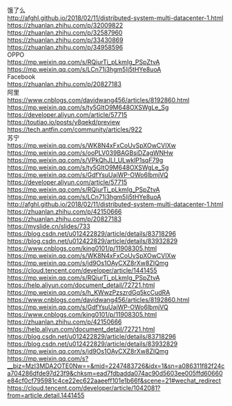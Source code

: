 饿了么  
http://afghl.github.io/2018/02/11/distributed-system-multi-datacenter-1.html  
https://zhuanlan.zhihu.com/p/32009822  
https://zhuanlan.zhihu.com/p/32587960  
https://zhuanlan.zhihu.com/p/33430869  
https://zhuanlan.zhihu.com/p/34958596  
OPPO  
https://mp.weixin.qq.com/s/RQiurTi_pLkmIg_PSpZtvA  
https://mp.weixin.qq.com/s/LCn71j3hgm5Ij5tHYe8uoA  
Facebook  
https://zhuanlan.zhihu.com/p/20827183  
阿里  
https://www.cnblogs.com/davidwang456/articles/8192860.html  
https://mp.weixin.qq.com/s/ty5GltO9M648OXSWgLe_Sg  
https://developer.aliyun.com/article/57715  
https://toutiao.io/posts/y8qekd/preview  
https://tech.antfin.com/community/articles/922  
苏宁  
https://mp.weixin.qq.com/s/WK8N4xFxCoUvSpXOwCVIXw  
https://mp.weixin.qq.com/s/ooPLV039BAGBsiDZagWNHw  
https://mp.weixin.qq.com/s/VPkQhJLl_ULwklP1sqF79g  
https://mp.weixin.qq.com/s/ty5GltO9M648OXSWgLe_Sg  
https://mp.weixin.qq.com/s/GdfYsuUajWP-OWo6lbmjVQ  
https://developer.aliyun.com/article/57715  
https://mp.weixin.qq.com/s/RQiurTi_pLkmIg_PSpZtvA  
https://mp.weixin.qq.com/s/LCn71j3hgm5Ij5tHYe8uoA  
http://afghl.github.io/2018/02/11/distributed-system-multi-datacenter-1.html  
https://zhuanlan.zhihu.com/p/42150666  
https://zhuanlan.zhihu.com/p/20827183  
https://myslide.cn/slides/733  
https://blog.csdn.net/u012422829/article/details/83718296  
https://blog.csdn.net/u012422829/article/details/83932829  
https://www.cnblogs.com/king0101/p/11908305.html  
https://mp.weixin.qq.com/s/WK8N4xFxCoUvSpXOwCVIXw  
https://mp.weixin.qq.com/s/jd9Os1OAyCXZ8rXw8ZIQmg  
https://cloud.tencent.com/developer/article/1441455  
https://mp.weixin.qq.com/s/RQiurTi_pLkmIg_PSpZtvA  
https://help.aliyun.com/document_detail/72721.html  
https://mp.weixin.qq.com/s/h_KWwzPzszrdGq5kcCudRA  
https://www.cnblogs.com/davidwang456/articles/8192860.html  
https://mp.weixin.qq.com/s/GdfYsuUajWP-OWo6lbmjVQ  
https://www.cnblogs.com/king0101/p/11908305.html  
https://zhuanlan.zhihu.com/p/42150666  
https://help.aliyun.com/document_detail/72721.html  
https://blog.csdn.net/u012422829/article/details/83718296  
https://blog.csdn.net/u012422829/article/details/83932829  
https://mp.weixin.qq.com/s/jd9Os1OAyCXZ8rXw8ZIQmg  
https://mp.weixin.qq.com/s?__biz=MzI3MDA2OTE0Nw==&mid=2247483726&idx=1&sn=a086311f82f24ca704286dfde97d23f9&chksm=ead7fdbadda074ac90d5603ee005ffd60660e84cf0cf795981c4ce22ec622aaeeff101e1b66f&scene=21#wechat_redirect  
https://cloud.tencent.com/developer/article/1042081?from=article.detail.1441455  


